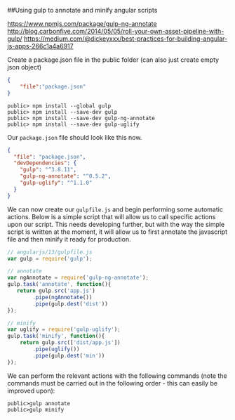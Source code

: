 ##Using gulp to annotate and minify angular scripts

https://www.npmjs.com/package/gulp-ng-annotate
http://blog.carbonfive.com/2014/05/05/roll-your-own-asset-pipeline-with-gulp/
https://medium.com/@dickeyxxx/best-practices-for-building-angular-js-apps-266c1a4a6917

Create a package.json file in the public folder (can also just create empty json object)

```json
{
    "file":"package.json"
}
```

```
public> npm install --global gulp
public> npm install --save-dev gulp
public> npm install --save-dev gulp-ng-annotate
public> npm install --save-dev gulp-uglify
```

Our `package.json` file should look like this now.

```json
{
  "file": "package.json",
  "devDependencies": {
    "gulp": "^3.8.11",
    "gulp-ng-annotate": "^0.5.2",
    "gulp-uglify": "^1.1.0"
  }
}
```

We can now create our `gulpfile.js` and begin performing some automatic actions.  Below is a simple script
that will allow us to call specific actions upon our script.  This needs developing further, but with the
way the simple script is written at the moment, it will allow us to first annotate the javascript file and
then minify it ready for production.

```javascript
// angularjs/13/gulpfile.js
var gulp = require('gulp');

// annotate
var ngAnnotate = require('gulp-ng-annotate');
gulp.task('annotate', function(){
   return gulp.src('app.js')
        .pipe(ngAnnotate())
        .pipe(gulp.dest('dist'))
});

// minify
var uglify = require('gulp-uglify');
gulp.task('minify', function(){
    return gulp.src(['dist/app.js'])
        .pipe(uglify())
        .pipe(gulp.dest('min'))
});
```

We can perform the relevant actions with the following commands (note the commands must be carried out in
the following order - this can easily be improved upon):

```
public>gulp annotate
public>gulp minify
```

